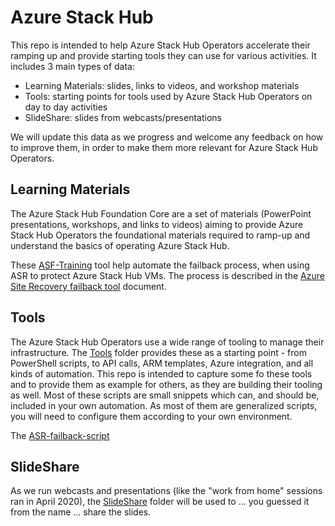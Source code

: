 # Azure Stack Hub

This repo is intended to help Azure Stack Hub Operators accelerate their ramping up and provide starting tools they can use for various activities. It includes 3 main types of data:

- Learning Materials: slides, links to videos, and workshop materials
- Tools: starting points for tools used by Azure Stack Hub Operators on day to day activities
- SlideShare: slides from webcasts/presentations

We will update this data as we progress and welcome any feedback on how to improve them, in order to make them more relevant for Azure Stack Hub Operators.

## Learning Materials

The Azure Stack Hub Foundation Core are a set of materials (PowerPoint presentations, workshops, and links to videos) aiming to provide Azure Stack Hub Operators the foundational materials required to ramp-up and understand the basics of operating Azure Stack Hub.

These [ASF-Training](https://github.com/Azure-Samples/Azure-Stack-Hub-Foundation-Core/tree/master/ASR-failback-script) tool help automate the failback process, when using ASR to protect Azure Stack Hub VMs. The process is described in the [Azure Site Recovery failback tool](https://docs.microsoft.com/azure-stack/operator/site-recovery-failback) document.

## Tools

The Azure Stack Hub Operators use a wide range of tooling to manage their infrastructure. The [Tools](http://github.com/Azure-Samples/Azure-Stack-Hub-Foundation-Core/tree/master/Tools) folder provides these as a starting point - from PowerShell scripts, to API calls, ARM templates, Azure integration, and all kinds of automation. This repo is intended to capture some fo these tools and to provide them as example for others, as they are building their tooling as well. 
Most of these scripts are small snippets which can, and should be, included in your own automation. As most of them are generalized scripts, you will need to configure them according to your own environment.

The [ASR-failback-script](http://github.com/Azure-Samples/Azure-Stack-Hub-Foundation-Core/tree/master/ASF-Training)

## SlideShare

As we run webcasts and presentations (like the "work from home" sessions ran in April 2020), the [SlideShare](http://github.com/Azure-Samples/Azure-Stack-Hub-Foundation-Core/tree/master/SlideShare) folder will be used to ... you guessed it from the name ... share the slides. 